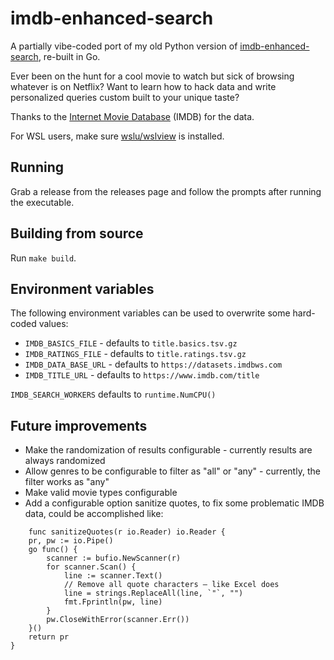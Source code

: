 # imdb-enhanced-search

A partially vibe-coded port of my old Python version of [imdb-enhanced-search](https://github.com/Vampire-Computer-People/imdb-enhanced-search), re-built in Go.

Ever been on the hunt for a cool movie to watch but sick of browsing whatever is on Netflix? Want to learn how to hack data and write personalized queries custom built to your unique taste? 

Thanks to the [Internet Movie Database](https://www.imdb.com/) (IMDB) for the data.

For WSL users, make sure [wslu/wslview](https://github.com/wslutilities/wslu) is installed.

## Running

Grab a release from the releases page and follow the prompts after running the executable.

## Building from source

Run `make build`.

## Environment variables

The following environment variables can be used to overwrite some hard-coded values:

* `IMDB_BASICS_FILE` - defaults to `title.basics.tsv.gz`
* `IMDB_RATINGS_FILE` - defaults to `title.ratings.tsv.gz`
* `IMDB_DATA_BASE_URL` - defaults to `https://datasets.imdbws.com`
* `IMDB_TITLE_URL` - defaults to `https://www.imdb.com/title`

`IMDB_SEARCH_WORKERS` defaults to `runtime.NumCPU()`

## Future improvements

* Make the randomization of results configurable - currently results are always randomized
* Allow genres to be configurable to filter as "all" or "any" - currently, the filter works as "any"
* Make valid movie types configurable
* Add a configurable option sanitize quotes, to fix some problematic IMDB data, could be accomplished like:

```
	func sanitizeQuotes(r io.Reader) io.Reader {
	pr, pw := io.Pipe()
	go func() {
		scanner := bufio.NewScanner(r)
		for scanner.Scan() {
			line := scanner.Text()
			// Remove all quote characters — like Excel does
			line = strings.ReplaceAll(line, `"`, "")
			fmt.Fprintln(pw, line)
		}
		pw.CloseWithError(scanner.Err())
	}()
	return pr
}
```
